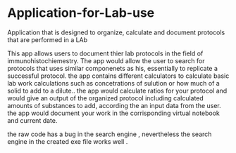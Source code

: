 # Application-for-Lab-use
Application that is designed to organize, calculate and document protocols that are performed in a LAb

This app allows users to document thier lab protocols in the field of immunohistochiemestry.
The app would allow the user to search for protocols that uses similar componenets as his, essentially to replicate a successful protocol.
the app contains different calculators to calculate basic lab work calculations such as concetrations of sulution or how much of a solid to add to a dilute..
the app would calculate ratios for your protocol and would give an output of the organized protocol including calculated amounts of substances to add, according the an input data from the user.
the app would document your work in the corrisponding virtual notebook and current date.

the raw code has a bug in the search engine , nevertheless the search engine in the created exe file works well .
